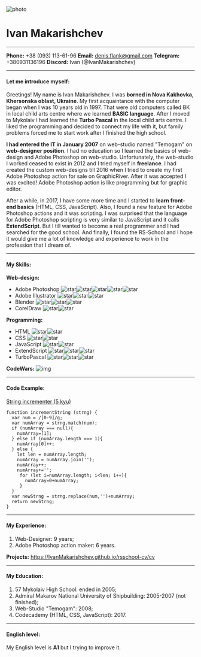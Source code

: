 ![photo](https://i.ibb.co/LdG5mnW/photo.jpg)
# Ivan Makarishchev
***
**Phone:** +38 (093) 113-61-96
**Email:** denis.flank@gmail.com
**Telegram:** +380931136196
**Discord:** Ivan (@IvanMakarishchev)
***
#### Let me introduce myself:
Greetings! My name is Ivan Makarishchev. I was **borned in Nova Kakhovka, Khersonska oblast, Ukraine**. My first acquaintance with the computer began when I was 10 years old in 1997. That were old computers called BK in local child arts centre where we learned **BASIC language**. After I moved to Mykolaiv I had learned the **Turbo Pascal** in the local child arts centre. I liked the programming and decided to connect my life with it, but family problems forced me to start work after I finished the high school.

**I had entered the IT in January 2007** on web-studio named "Temogam" on **web-designer position**. I had no education so I learned the basics of web-design and Adobe Photoshop on web-studio. Unfortunately, the web-studio I worked ceased to exist in 2012 and I tried myself in **freelance**. I had created the custom web-designs till 2016 when I tried to create my first Adobe Photoshop action for sale on GraphicRiver. After it was accepted I was excited! Adobe Photoshop action is like programming but for graphic editor.

After a while, in 2017, I have some more time and I started to **learn front-end basics** (HTML, CSS, JavaScript). Also, I found a new feature for Adobe Photoshop actions and it was scripting. I was surprised that the language for Adobe Photoshop scripting is very similar to JavaScript and it calls **ExtendScript**. But I till wanted to become a real programmer and I had searched for the good school. And finally, I found the RS-School and I hope it would give me a lot of knowledge and experience to work in the profession that I dream of.
***
#### My Skills:
**Web-design:**
- Adobe Photoshop ![star](https://i.ibb.co/8rzrvqn/Star-Gold-icon-icons-com-69141.png)![star](https://i.ibb.co/8rzrvqn/Star-Gold-icon-icons-com-69141.png)![star](https://i.ibb.co/8rzrvqn/Star-Gold-icon-icons-com-69141.png)![star](https://i.ibb.co/8rzrvqn/Star-Gold-icon-icons-com-69141.png)![star](https://i.ibb.co/8rzrvqn/Star-Gold-icon-icons-com-69141.png)
- Adobe Illustrator ![star](https://i.ibb.co/8rzrvqn/Star-Gold-icon-icons-com-69141.png)![star](https://i.ibb.co/8rzrvqn/Star-Gold-icon-icons-com-69141.png)![star](https://i.ibb.co/8rzrvqn/Star-Gold-icon-icons-com-69141.png)
- Blender ![star](https://i.ibb.co/8rzrvqn/Star-Gold-icon-icons-com-69141.png)![star](https://i.ibb.co/8rzrvqn/Star-Gold-icon-icons-com-69141.png)![star](https://i.ibb.co/8rzrvqn/Star-Gold-icon-icons-com-69141.png)
- CorelDraw ![star](https://i.ibb.co/8rzrvqn/Star-Gold-icon-icons-com-69141.png)![star](https://i.ibb.co/8rzrvqn/Star-Gold-icon-icons-com-69141.png)

**Programming:**
- HTML ![star](https://i.ibb.co/8rzrvqn/Star-Gold-icon-icons-com-69141.png)![star](https://i.ibb.co/8rzrvqn/Star-Gold-icon-icons-com-69141.png)
- CSS ![star](https://i.ibb.co/8rzrvqn/Star-Gold-icon-icons-com-69141.png)![star](https://i.ibb.co/8rzrvqn/Star-Gold-icon-icons-com-69141.png)
- JavaScript ![star](https://i.ibb.co/8rzrvqn/Star-Gold-icon-icons-com-69141.png)![star](https://i.ibb.co/8rzrvqn/Star-Gold-icon-icons-com-69141.png)
- ExtendScript ![star](https://i.ibb.co/8rzrvqn/Star-Gold-icon-icons-com-69141.png)![star](https://i.ibb.co/8rzrvqn/Star-Gold-icon-icons-com-69141.png)![star](https://i.ibb.co/8rzrvqn/Star-Gold-icon-icons-com-69141.png)
- TurboPascal ![star](https://i.ibb.co/8rzrvqn/Star-Gold-icon-icons-com-69141.png)![star](https://i.ibb.co/8rzrvqn/Star-Gold-icon-icons-com-69141.png)![star](https://i.ibb.co/8rzrvqn/Star-Gold-icon-icons-com-69141.png)

**CodeWars:**
![img](https://www.codewars.com/users/IvanMakarishchev/badges/small)
***
#### Code Example:
[String incrementer (5 kyu)](https://www.codewars.com/kata/54a91a4883a7de5d7800009c)
```
function incrementString (strng) {
  var num = /[0-9]/g;
  var numArray = strng.match(num);
  if (numArray === null){
    numArray=[1];
  } else if (numArray.length === 1){
    numArray[0]++;
  } else {
    let len = numArray.length;
    numArray = numArray.join('');
    numArray++;
    numArray+='';
     for (let i=numArray.length; i<len; i++){
       numArray=0+numArray;
     }
  }
  var newStrng = strng.replace(num,'')+numArray;
  return newStrng;
}
```
***
#### My Experience:
1. Web-Designer: 9 years;
2. Adobe Photoshop action maker: 6 years.

**Projects:**
https://IvanMakarishchev.github.io/rsschool-cv/cv
***
#### My Education:
1. 57 Mykolaiv High School: ended in 2005;
2. Admiral Makarov National University of Shipbuilding: 2005-2007 (not finished);
3. Web-Studio "Temogam": 2008;
4. Codecademy (HTML, CSS, JavaScript): 2017.
***
#### English level:
My English level is **A1** but I trying to improve it.